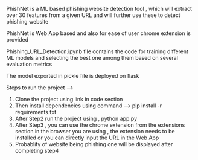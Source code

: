 PhishNet is a ML based phishing website detection tool , which will extract over 30 features from a given URL and will further use these to detect phishing website 

PhishNet is Web App based and also for ease of user chrome extension is provided 

Phishing_URL_Detection.ipynb file contains the code for training different ML models and selecting the best one among them based on several evaluation metrics 

The model exported in pickle file is deployed on flask 

Steps to run the project --> 

1) Clone the project using link in code section
2) Then install dependencies using command --> pip install -r requirements.txt
3) After Step2 run the project using , python app.py
4) After Step3 , you can use the chrome extension from the extensions section in the browser you are using , the extension needs to be installed or you can directly input the URL in the Web App
5) Probablity of website being phishing one will be displayed after completing step4 
